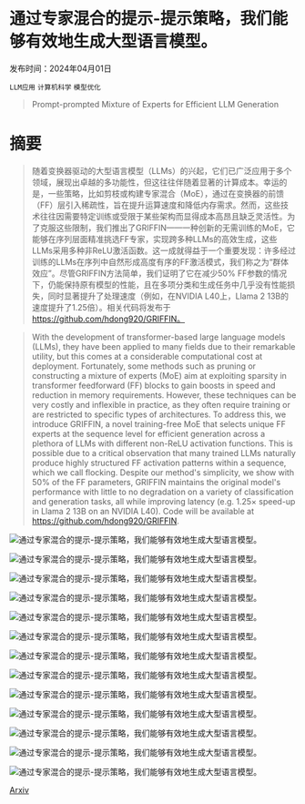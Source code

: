 # 通过专家混合的提示-提示策略，我们能够有效地生成大型语言模型。

发布时间：2024年04月01日

`LLM应用` `计算机科学` `模型优化`

> Prompt-prompted Mixture of Experts for Efficient LLM Generation

# 摘要

> 随着变换器驱动的大型语言模型（LLMs）的兴起，它们已广泛应用于多个领域，展现出卓越的多功能性，但这往往伴随着显著的计算成本。幸运的是，一些策略，比如剪枝或构建专家混合（MoE），通过在变换器的前馈（FF）层引入稀疏性，旨在提升运算速度和降低内存需求。然而，这些技术往往因需要特定训练或受限于某些架构而显得成本高昂且缺乏灵活性。为了克服这些限制，我们推出了GRIFFIN——一种创新的无需训练的MoE，它能够在序列层面精准挑选FF专家，实现跨多种LLMs的高效生成，这些LLMs采用多种非ReLU激活函数。这一成就得益于一个重要发现：许多经过训练的LLMs在序列中自然形成高度有序的FF激活模式，我们称之为“群体效应”。尽管GRIFFIN方法简单，我们证明了它在减少50% FF参数的情况下，仍能保持原有模型的性能，且在多项分类和生成任务中几乎没有性能损失，同时显著提升了处理速度（例如，在NVIDIA L40上，Llama 2 13B的速度提升了1.25倍）。相关代码将发布于 https://github.com/hdong920/GRIFFIN。

> With the development of transformer-based large language models (LLMs), they have been applied to many fields due to their remarkable utility, but this comes at a considerable computational cost at deployment. Fortunately, some methods such as pruning or constructing a mixture of experts (MoE) aim at exploiting sparsity in transformer feedforward (FF) blocks to gain boosts in speed and reduction in memory requirements. However, these techniques can be very costly and inflexible in practice, as they often require training or are restricted to specific types of architectures. To address this, we introduce GRIFFIN, a novel training-free MoE that selects unique FF experts at the sequence level for efficient generation across a plethora of LLMs with different non-ReLU activation functions. This is possible due to a critical observation that many trained LLMs naturally produce highly structured FF activation patterns within a sequence, which we call flocking. Despite our method's simplicity, we show with 50\% of the FF parameters, GRIFFIN maintains the original model's performance with little to no degradation on a variety of classification and generation tasks, all while improving latency (e.g. 1.25$\times$ speed-up in Llama 2 13B on an NVIDIA L40). Code will be available at https://github.com/hdong920/GRIFFIN.

![通过专家混合的提示-提示策略，我们能够有效地生成大型语言模型。](../../../paper_images/2404.01365/llama2_layer_9_1.png)

![通过专家混合的提示-提示策略，我们能够有效地生成大型语言模型。](../../../paper_images/2404.01365/gemma_layer_9_1.png)

![通过专家混合的提示-提示策略，我们能够有效地生成大型语言模型。](../../../paper_images/2404.01365/llama2_7b_jaccards.png)

![通过专家混合的提示-提示策略，我们能够有效地生成大型语言模型。](../../../paper_images/2404.01365/gemma_7b_jaccards.png)

![通过专家混合的提示-提示策略，我们能够有效地生成大型语言模型。](../../../paper_images/2404.01365/algorithm.png)

![通过专家混合的提示-提示策略，我们能够有效地生成大型语言模型。](../../../paper_images/2404.01365/perf_vs_sparsity_llama2-7b.png)

![通过专家混合的提示-提示策略，我们能够有效地生成大型语言模型。](../../../paper_images/2404.01365/perf_vs_sparsity_gemma-7b.png)

![通过专家混合的提示-提示策略，我们能够有效地生成大型语言模型。](../../../paper_images/2404.01365/perf_vs_sparsity_mistral-7B.png)

![通过专家混合的提示-提示策略，我们能够有效地生成大型语言模型。](../../../paper_images/2404.01365/llama2_7b_ppl_vs_len.png)

![通过专家混合的提示-提示策略，我们能够有效地生成大型语言模型。](../../../paper_images/2404.01365/gemma_7b_ppl_vs_len.png)

![通过专家混合的提示-提示策略，我们能够有效地生成大型语言模型。](../../../paper_images/2404.01365/gemma_7b_wt_orig_layer_17.png)

![通过专家混合的提示-提示策略，我们能够有效地生成大型语言模型。](../../../paper_images/2404.01365/gemma_7b_wt_perm_layer_17.png)

![通过专家混合的提示-提示策略，我们能够有效地生成大型语言模型。](../../../paper_images/2404.01365/gemma_7b_wt_random_layer_17.png)

[Arxiv](https://arxiv.org/abs/2404.01365)